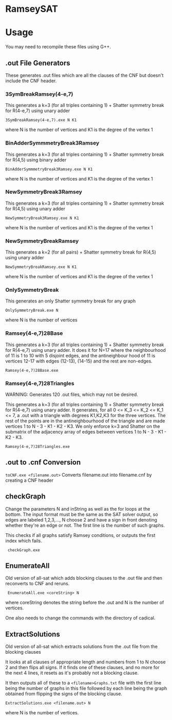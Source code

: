 # RamseySAT

# Usage
You may need to recompile these files using G++.

## .out File Generators
These generates .out files which are all the clauses of the CNF but doesn't include the CNF header.
### 3SymBreakRamsey(4-e,7)
This generates a k=3 (for all triples containing 1) + Shatter symmetry break for R(4-e,7) using unary adder
```
3SymBreakRamsey(4-e,7).exe N K1 
```
where N is the number of vertices and K1 is the degree of the vertex 1 

### BinAdderSymmmetryBreak3Ramsey
This generates a k=3 (for all triples containing 1) + Shatter symmetry break for R(4,5) using binary adder
```
BinAdderSymmmetryBreak3Ramsey.exe N K1 
```
where N is the number of vertices and K1 is the degree of the vertex 1 

### NewSymmetryBreak3Ramsey
This generates a k=3 (for all triples containing 1) + Shatter symmetry break for R(4,5) using unary adder
```
NewSymmetryBreak3Ramsey.exe N K1 
```
where N is the number of vertices and K1 is the degree of the vertex 1 

### NewSymmetryBreakRamsey
This generates a k=2 (for all pairs) + Shatter symmetry break for R(4,5) using unary adder
```
NewSymmetryBreakRamsey.exe N K1 
```
where N is the number of vertices and K1 is the degree of the vertex 1 

### OnlySymmetryBreak
This generates an only Shatter symmetry break for any graph
```
OnlySymmetryBreak.exe N
```
where N is the number of vertices

### Ramsey(4-e,7)28Base
This generates a k=3 (for all triples containing 1) + Shatter symmetry break for R(4-e,7) using unary adder. It does it for N=17 where the neighbourhood of 11 is 1 to 10 with 5 disjoint edges, and the antineighbour hood of 11 is vertices 12-17 with edges (12-13), (14-15) and the rest are non-edges.
```
Ramsey(4-e,7)28Base.exe 
```

### Ramsey(4-e,7)28Triangles
WARNING: Generates 120 .out files, which may not be desired. 

This generates a k=3 (for all triples containing 1) + Shatter symmetry break for R(4-e,7) using unary adder. It generates, for all 0 <= K_3 <= K_2 <= K_1 <= 7, a .out with a triangle with degrees K1,K2,K3 for the three vertices. The rest of the points are in the antineighbourhood of the triangle and are made vertices 1 to N - 3 - K1 - K2 - K3. We only enforce k=3 and Shatter on the submatrix of the adjacency array of edges between vertices 1 to N - 3 - K1 - K2 - K3. 
```
Ramsey(4-e,7)28Triangles.exe 
```

## .out to .cnf Conversion
```toCNF.exe <filename.out>```
Converts filename.out into filename.cnf by creating a CNF header 

## checkGraph
Change the parameters N and inString as well as the for loops at the bottom. The input format must be the same as the SAT solver output, so edges are labeled 1,2,3,..., N choose 2 and have a sign in front denoting whether they're an edge or not. The first line is the number of such graphs.

This checks if all graphs satisfy Ramsey conditions, or outputs the first index which fails.

``` checkGraph.exe```

## EnumerateAll
Old version of all-sat which adds blocking clauses to the .out file and then reconverts to CNF and reruns.

``` EnumerateAll.exe <coreString> N```

where coreString denotes the string before the .out and N is the number of vertices.

One also needs to change the commands with the directory of cadical. 

## ExtractSolutions
Old version of all-sat which extracts solutions from the .out file from the blocking clauses

It looks at all clauses of appropriate length and numbers from 1 to N choose 2 and then flips all signs.
If it finds one of these clauses, and no more for the next 4 lines, it resets as it's probably not a blocking clause.

It then outputs all of these to a `<filename>Graphs.txt` file with the first line being the number of graphs in this file followed by each line being the graph obtained from flipping the signs of the blocking clause.

```ExtractSolutions.exe <filename.out> N```

where N is the number of vertices. 
